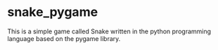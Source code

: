 # snake_pygame
This is a simple game called Snake written in the python programming language based on the pygame library.
